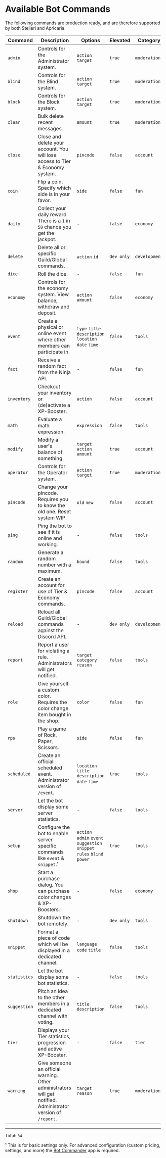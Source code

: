 # Available Bot Commands

The following commands are production ready, and are therefore supported by both Stelleri and Apricaria.

| Command | Description | Options | Elevated | Category | Introduction |
| - | - | - | - | - | - |
| `admin` | Controls for the Administrator system. | `action` `target` | `true` | `moderation` | `v2.3.0` |
| `blind` | Controls for the Blind system. | `action` `target` | `true` | `moderation` | `v2.1.0` |
| `block` | Controls for the Block system. | `action` `target` | `true` | `moderation` | `v2.0.0` |
| `clear` | Bulk delete recent messages. | `amount` | `true` | `moderation` | `v2.1.0` |
| `close` | Close and delete your account. You will lose access to Tier & Economy system. | `pincode` | `false` | `account` | `v2.0.0` |
| `coin` | Flip a coin. Specify which side is in your favor. | `side` | `false` | `fun` | `v2.0.0` |
| `daily` | Collect your daily reward. There is a `1` in `50` chance you get the jackpot. | - | `false` | `economy` | `v2.1.0` |
| `delete` | Delete all or specific Guild/Global commands. | `action` `id` | `dev only` | `development` | `v2.0.0` |
| `dice` | Roll the dice. | - | `false` | `fun` | `v2.0.0` |
| `economy` | Controls for the economy system. View balance, withdraw and deposit. | `action` `amount` | `false` | `economy` | `v2.0.0` |
| `event` | Create a physical or online event where other members can participate in. | `type` `title` `description` `location` `date` `time` | `false` | `tools` | `v2.0.0` |
| `fact` | Receive a random fact from the Ninja API. | - | `false` | `fun` | `v2.2.0` |
| `inventory` | Checkout your inventory or (de)activate a XP-Booster. | `action` | `false` | `account` | `v2.5.0` |
| `math` | Evaluate a math expression. | `expression` | `false` | `tools` | `v2.0.0` |
| `modify` | Modify a user's balance of something. | `target` `action` `amount` | `true` | `account` | `v2.0.0` |
| `operator` | Controls for the Operator system. | `action` `target` | `true` | `moderation` | `v2.9.0` |
| `pincode` | Change your pincode. Requires you to know the old one. Reset system WIP. | `old` `new` | `false` | `account` | `v2.0.0` |
| `ping` | Ping the bot to see if it is online and working. | - | `false` | `tools` | `v2.0.0` |
| `random` | Generate a random number with a maximum. | `bound` | `false` | `tools` | `v2.0.0` |
| `register` | Create an account for use of Tier & Economy commands. | `pincode` | `false` | `account` | `v2.0.0` |
| `reload` | Reload all Guild/Global commands against the Discord API. | - | `dev only` | `development` | `v2.5.0` |
| `report` | Report a user for violating a rule. Administrators will get notified. | `target` `category` `reason` | `false` | `tools` | `v2.0.0` |
| `role` | Give yourself a custom color. Requires the color change item bought in the shop. | `color` | `false` | `fun` | `v2.0.0` |
| `rps` | Play a game of Rock, Paper, Scissors. | `side` | `false` | `fun` | `v2.1.0` |
| `scheduled` | Create an official scheduled event. Administrator version of `/event`. | `location` `title` `description` `date` `time` | `true` | `tools` | `v2.8.0` |
| `server` | Let the bot display some server statistics. | - | `false` | `tools` | `v2.0.0` |
| `setup` | Configure the bot to enable server specific commands like `event` & `snippet`.¹ | `action` `admin` `event` `suggestion` `snippet` `rules` `blind` `power` | `true` | `tools` | `v2.4.0` |
| `shop` | Start a purchase dialog. You can purchase color changes & XP-Boosters. | - | `false` | `economy` | `v2.5.0` |
| `shutdown` | Shutdown the bot remotely. | - | `dev only` | `tools` | `v2.0.0` |
| `snippet` | Format a piece of code which will be displayed in a dedicated channel. | `language` `code` `title` | `false` | `tools` | `v2.1.0` |
| `statistics` | Let the bot display some bot statistics. | - | `false` | `tools` | `v2.0.0` |
| `suggestion` | Pitch an idea to the other members in a dedicated channel with voting. | `title` `description` | `false` | `tools` | `v2.0.0` |
| `tier` | Displays your Tier statistics, progression and active XP-Booster. | - | `false` | `tier` | `v2.0.0` |
| `warning` | Give someone an official warning. Other administrators will get notified. Administrator version of `/report`. | `target` `reason` | `true` | `moderation` | `v2.0.0` |

---

Total: `34`

¹ This is for basic settings only. For advanced configuration (custom pricing, settings, and more) the [Bot Commander](https://github.com/SVKruik-Organization/Bot-Commander) app is required.
